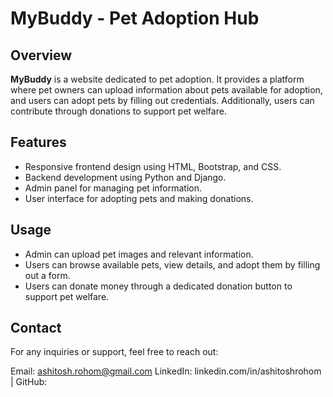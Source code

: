 # MyBuddy - Pet Adoption Hub

## Overview

**MyBuddy** is a website dedicated to pet adoption. It provides a platform where pet owners can upload information about pets available for adoption, and users can adopt pets by filling out credentials. Additionally, users can contribute through donations to support pet welfare.

## Features

- Responsive frontend design using HTML, Bootstrap, and CSS.
- Backend development using Python and Django.
- Admin panel for managing pet information.
- User interface for adopting pets and making donations.

## Usage

- Admin can upload pet images and relevant information.
- Users can browse available pets, view details, and adopt them by filling out a form.
- Users can donate money through a dedicated donation button to support pet welfare.


## Contact
For any inquiries or support, feel free to reach out:

Email: ashitosh.rohom@gmail.com
LinkedIn: linkedin.com/in/ashitoshrohom |
GitHub: [](https://github.com/ashurohom/)
